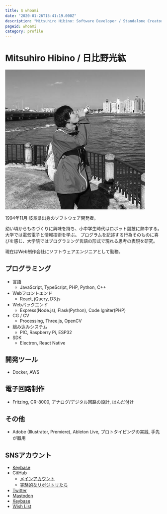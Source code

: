 ```yaml
---
title: $ whoami
date: "2020-01-26T15:41:19.000Z"
description: "Mitsuhiro Hibino: Software Developer / Standalone Creator."
pageid: whoami
category: profile
---
```


# Mitsuhiro Hibino / 日比野光紘

![著者近影](./2018-11.jpg "著者近影")

1994年11月 岐阜県出身のソフトウェア開発者。

幼い頃からものづくりに興味を持ち、小中学生時代はロボット競技に熱中する。大学では電気電子と情報技術を学ぶ。
プログラムを記述する行為そのものに喜びを感じ、大学院ではプログラミング言語の形式で現れる思考の表現を研究。

現在はWeb制作会社にソフトウェアエンジニアとして勤務。

## プログラミング

- 言語
    - JavaScript, TypeScript, PHP, Python, C++
- Webフロントエンド
    - React, jQuery, D3.js
- Webバックエンド
    - Express(Node.js), Flask(Python), Code Igniter(PHP)
- CG / CV
    - Processing, Three.js, OpenCV
- 組み込みシステム
    - PIC, Raspberry Pi, ESP32
- SDK
    - Electron, React Native

## 開発ツール

- Docker, AWS

## 電子回路制作

- Fritzing, CR-8000, アナログ/デジタル回路の設計, はんだ付け

## その他

- Adobe (Illustrator, Premiere), Ableton Live, プロトタイピングの実践, 手先が器用

## SNSアカウント

- [Keybase](https://keybase.io/nasustim)
- GitHub
    - [メインアカウント](https://github.com/nasustim)
    - [実験的なリポジトリたち](https://github.com/playground-nasustim)
- [Twitter](https://twitter.com/nasustim)
- [Mastodon](https://connect.nasustim.com)
- [Keybase](https://keybase.io/nasustim)
- [Wish List](http://amzn.asia/hHtLxGV)